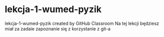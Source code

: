 # lekcja-1-wumed-pyzik
lekcja-1-wumed-pyzik created by GitHub Classroom
Na tej lekcji będziesz miał za zadaie zapoznanie się z korzystanie z git-a
